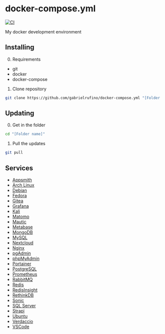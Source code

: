 # docker-compose.yml

[![CI](https://github.com/gabrielrufino/docker-compose.yml/actions/workflows/ci.yml/badge.svg)](https://github.com/gabrielrufino/docker-compose.yml/actions/workflows/ci.yml)

My docker development environment

## Installing

0. Requirements

* git
* docker
* docker-compose

1. Clone repository

```bash
git clone https://github.com/gabrielrufino/docker-compose.yml "[Folder name]"
```

## Updating

0. Get in the folder

```bash
cd "[Folder name]"
```

1. Pull the updates

```bash
git pull
```

## Services

* [Appsmith](./docs/appsmith.md)
* [Arch Linux](./docs/arch-linux.md)
* [Debian](./docs/debian.md)
* [Fedora](./docs/fedora.md)
* [Gitea](./docs/gitea.md)
* [Grafana](./docs/grafana.md)
* [Kali](./docs/kali.md)
* [Matomo](./docs/matomo.md)
* [Mautic](./docs/mautic.md)
* [Metabase](./docs/metabase.md)
* [MongoDB](./docs/mongo.md)
* [MySQL](./docs/mysql.md)
* [Nextcloud](./docs/nextcloud.md)
* [Nginx](./docs/nginx.md)
* [pgAdmin](./docs/pgadmin.md)
* [phpMyAdmin](./docs/phpmyadmin.md)
* [Portainer](./docs/portainer.md)
* [PostgreSQL](./docs/postgresql.md)
* [Prometheus](./docs/prometheus.md)
* [RabbitMQ](./docs/rabbitmq.md)
* [Redis](./docs/redis.md)
* [RedisInsight](./docs/redis-insight.md)
* [RethinkDB](./docs/rethinkdb.md)
* [Sonic](./docs/sonic.md)
* [SQL Server](./docs/sql-server.md)
* [Strapi](./docs/strapi.md)
* [Ubuntu](./docs/ubuntu.md)
* [Verdaccio](./docs/verdaccio.md)
* [VSCode](./docs/vscode.md)

